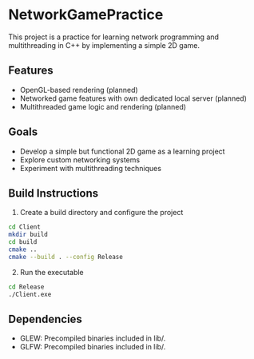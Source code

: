 # NetworkGamePractice

This project is a practice for learning network programming and multithreading in C++ by implementing a simple 2D game.

## Features
- OpenGL-based rendering (planned)
- Networked game features with own dedicated local server (planned)
- Multithreaded game logic and rendering (planned)

## Goals
- Develop a simple but functional 2D game as a learning project
- Explore custom networking systems
- Experiment with multithreading techniques

## Build Instructions
1. Create a build directory and configure the project
```bash
cd Client
mkdir build
cd build
cmake ..
cmake --build . --config Release
```
2. Run the executable
```bash
cd Release
./Client.exe
```

## Dependencies
- GLEW: Precompiled binaries included in lib/.
- GLFW: Precompiled binaries included in lib/.